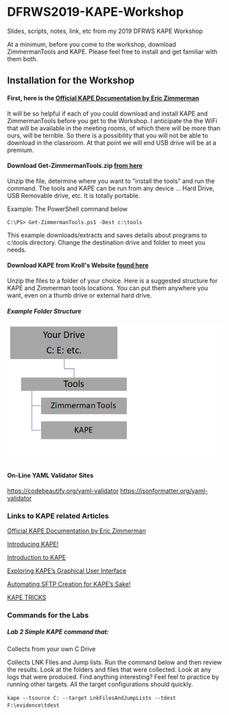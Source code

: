 # DFRWS2019-KAPE-Workshop
Slides, scripts, notes, link, etc from my  2019 DFRWS KAPE Workshop

At a minimum, before you come to the workshop, download ZimmermanTools and KAPE.  Please feel free to install and get familiar with them both.

## Installation for the Workshop

#### First,  here is the [Official KAPE Documentation by Eric Zimmerman](https://ericzimmerman.github.io/KapeDocs/#!index.md) 

It will be so helpful if each of you could download and install KAPE and ZimmermanTools before you get to the Workshop.  I anticipate the the WiFi that will be available in the meeting rooms, of which there will be more than ours, will be terrible.  So there is a possibility that you will not be able to download in the classroom.  At that point we will end USB drive will be at a premium. 

#### Download Get-ZimmermanTools.zip [from here](https://f001.backblazeb2.com/file/EricZimmermanTools/Get-ZimmermanTools.zip)

Unzip the file,  determine where you want to "install the tools" and run the command.  The tools and KAPE can be run from any device ... Hard Drive,  USB Removable drive,  etc.  It is totally portable.

Example:  The PowerShell command below

```
C:\PS> Get-ZimmermanTools.ps1 -Dest c:\tools
```

This example downloads/extracts and saves details about programs to c:\tools directory.  Change the destination drive and folder to meet you needs.

#### Download KAPE from Kroll's Website [found here](https://learn.duffandphelps.com/kape?utm_campaign=2019_cyberitbn-KAPE-launch&utm_source=kroll&utm_medium=referral&utm_term=kape-launch-blog-post) 

Unzip the files to a folder of your choice.  Here is a suggested structure for KAPE and Zimmerman tools locations.  You can put them anywhere you want, even on a thumb drive or external hard drive.

##### Example Folder Structure

![1562561287380](media/1562561287380.png)

#### On-Line YAML Validator Sites

https://codebeautify.org/yaml-validator
https://jsonformatter.org/yaml-validator



### Links to KAPE related Articles

[Official KAPE Documentation by Eric Zimmerman](https://ericzimmerman.github.io/KapeDocs/#!index.md) 

[Introducing KAPE!](https://binaryforay.blogspot.com/2019/02/introducing-kape.html)

[Introduction to KAPE](https://www.youtube.com/watch?v=pZRrZAJif8Q)

[Exploring KAPE’s Graphical User Interface](https://www.kroll.com/en/insights/publications/cyber/exploring-kapes-graphical-user-interface)

[Automating SFTP Creation for KAPE’s Sake!](https://medium.com/@bromiley/automating-sftp-creation-for-kapes-sake-b0bc68d10522)

[KAPE TRICKS](https://thinkdfir.com/2019/02/23/kape-tricks/)





### Commands for the Labs

##### Lab 2 Simple KAPE command that:

Collects from your own C Drive

Collects LNK FIles and Jump lists.  Run the command below and then review the results.  Look at the folders and files that were collected.  Look at any logs that were produced. Find anything interesting?  Feel feel to practice by running other targets.  All the target configurations should quickly.

`kape --tsource C: --target LnkFilesAndJumpLists --tdest F:\evidence\tdest`






